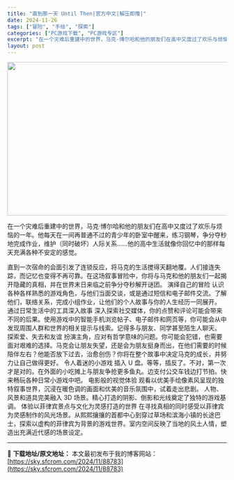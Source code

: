 ```yaml
---
title: "直到那一天 Until Then|官方中文|解压即撸|"
date: 2024-11-26
tags: ["冒险", "手绘", "探索"]
categories: ["PC游戏下载", "PC游戏专区"]
excerpt: "在一个灾难后重建中的世界，马克·博尔哈和他的朋友们在高中又度过了欢乐与烦恼的一年。他每天在一间再普通不过的青少年的卧室中醒来，练习钢琴，争分夺秒地完成作业，维护（同时破坏）人际关系……他的高中生活就像你回忆中的那样每天充满各种不安定的感觉。 直到一次宿命的会面引发了连锁反应，将马克的生活搅得天翻地覆&hellip;"
layout: post
---
```


<img class="aligncenter size-full wp-image-88749" src="https://sky.sfcrom.com/wp-content/uploads/2024/11/2024112602530273.webp" alt="" width="616" height="353" />

在一个灾难后重建中的世界，马克·博尔哈和他的朋友们在高中又度过了欢乐与烦恼的一年。他每天在一间再普通不过的青少年的卧室中醒来，练习钢琴，争分夺秒地完成作业，维护（同时破坏）人际关系……他的高中生活就像你回忆中的那样每天充满各种不安定的感觉。

直到一次宿命的会面引发了连锁反应，将马克的生活搅得天翻地覆。人们接连失踪，而记忆也变得不再可靠。在这场叙事冒险中，你将与马克和他的朋友们一起揭开隐藏的真相，并在世界末日来临之前争分夺秒解开谜团。
演绎自己的冒险
认识各种各样熟悉的游戏角色，与他们当面交谈，或是通过短信和电子邮件交流。了解他们，联络关系，完成小组作业，让他们的个人故事与你的人生经历一同展开。
通过日常生活中的工具深入故事
深入探索社交媒体，你的点赞和评论可能会带来不同的后果。使用游戏中的智能手机浏览帖子、电子邮件和网页等，你可能会从中发现周围人群和世界的相关提示与线索。记得多与朋友、同学甚至陌生人聊天。
探索爱、失去和友谊
扮演主角，应对有哲学意味的问题。你可能会犯错，也需要面对艰难的选择。马克会让朋友失望，还是会为朋友挺身而出，在他们需要的时候陪伴左右？他能否放下过去，治愈创伤？你将在整个故事中决定马克的成长，并努力让自己做得更好。
令人着迷的小游戏
插入 U 盘。等等，插反了。不对，第一次才是对的。在外面的小吃摊上与朋友争抢更多鱼丸。边支付公交车钱边打节拍。快来畅玩各种日常小游戏中吧。
电影般的视觉体验
观看以优美手绘像素风呈现的独特叙事世界，沉浸在暖色调的画面和优美的音乐氛围中，试着走出悲剧。 人物、风景和道具完美融入 3D 场景。精心打造的阴影、倒影和光线奠定了独特的游戏基调。
体验以菲律宾景点与文化为灵感打造的世界
在寻找真相的同时感受以菲律宾为灵感制作的风光场景。从熙熙攘攘的首都中心到穿过草场和滨海小镇的长途巴士，探索以虚构的菲律宾为背景的游戏世界。室内空间反映了当地的风土人情，塑造出充满近代感的场景设定。

---
📖 **下载地址/原文地址：** 本文最初发布于我的博客网站：[https://sky.sfcrom.com/2024/11/88783](https://sky.sfcrom.com/2024/11/88783)

